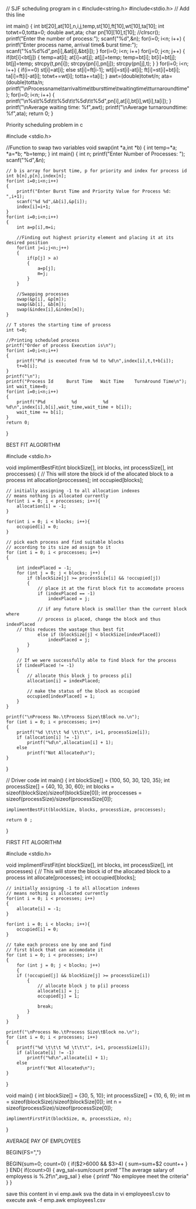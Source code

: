 // SJF scheduling program in c
#include<string.h>
#include<stdio.h> // Add this line

int main()
{
    int bt[20],at[10],n,i,j,temp,st[10],ft[10],wt[10],ta[10];
    int totwt=0,totta=0;
    double awt,ata;
    char pn[10][10],t[10];
    //clrscr();
    printf("Enter the number of process:");
    scanf("%d",&n);
    for(i=0; i<n; i++)
    {
        printf("Enter process name, arrival time& burst time:");
        scanf("%s%d%d",pn[i],&at[i],&bt[i]);
    }
    for(i=0; i<n; i++)
        for(j=0; j<n; j++)
        {
            if(bt[i]<bt[j])
            {
                temp=at[i];
                at[i]=at[j];
                at[j]=temp;
                temp=bt[i];
                bt[i]=bt[j];
                bt[j]=temp;
                strcpy(t,pn[i]);
                strcpy(pn[i],pn[j]);
                strcpy(pn[j],t);
            }
        }
    for(i=0; i<n; i++)
    {
        if(i==0)
            st[i]=at[i];
        else
            st[i]=ft[i-1];
        wt[i]=st[i]-at[i];
        ft[i]=st[i]+bt[i];
        ta[i]=ft[i]-at[i];
        totwt+=wt[i];
        totta+=ta[i];
    }
    awt=(double)totwt/n;
    ata=(double)totta/n;
    printf("\nProcessname\tarrivaltime\tbursttime\twaitingtime\tturnaroundtime");
    for(i=0; i<n; i++)
    {
        printf("\n%s\t%5d\t\t%5d\t\t%5d\t\t%5d",pn[i],at[i],bt[i],wt[i],ta[i]);
    }
    printf("\nAverage waiting time: %f",awt);
    printf("\nAverage turnaroundtime: %f",ata);
    return 0;
}



Priority scheduling problem in c


 
#include <stdio.h>
 
//Function to swap two variables
void swap(int *a,int *b)
{
    int temp=*a;
    *a=*b;
    *b=temp;
}
int main()
{
    int n;
    printf("Enter Number of Processes: ");
    scanf("%d",&n);
 
    // b is array for burst time, p for priority and index for process id
    int b[n],p[n],index[n];
    for(int i=0;i<n;i++)
    {
        printf("Enter Burst Time and Priority Value for Process %d: ",i+1);
        scanf("%d %d",&b[i],&p[i]);
        index[i]=i+1;
    }
    for(int i=0;i<n;i++)
    {
        int a=p[i],m=i;
 
        //Finding out highest priority element and placing it at its desired position
        for(int j=i;j<n;j++)
        {
            if(p[j] > a)
            {
                a=p[j];
                m=j;
            }
        }
 
        //Swapping processes
        swap(&p[i], &p[m]);
        swap(&b[i], &b[m]);
        swap(&index[i],&index[m]);
    }
 
    // T stores the starting time of process
    int t=0;
 
    //Printing scheduled process
    printf("Order of process Execution is\n");
    for(int i=0;i<n;i++)
    {
        printf("P%d is executed from %d to %d\n",index[i],t,t+b[i]);
        t+=b[i];
    }
    printf("\n");
    printf("Process Id     Burst Time   Wait Time    TurnAround Time\n");
    int wait_time=0;
    for(int i=0;i<n;i++)
    {
        printf("P%d          %d          %d          %d\n",index[i],b[i],wait_time,wait_time + b[i]);
        wait_time += b[i];
    }
    return 0;
}


BEST FIT ALGORITHM

#include <stdio.h>

void implimentBestFit(int blockSize[], int blocks, int processSize[], int proccesses)
{
    // This will store the block id of the allocated block to a process
    int allocation[proccesses];
    int occupied[blocks];
    
    // initially assigning -1 to all allocation indexes
    // means nothing is allocated currently
    for(int i = 0; i < proccesses; i++){
        allocation[i] = -1;
    }
    
    for(int i = 0; i < blocks; i++){
        occupied[i] = 0;
    }
 
    // pick each process and find suitable blocks
    // according to its size ad assign to it
    for (int i = 0; i < proccesses; i++)
    {
        
        int indexPlaced = -1;
        for (int j = 0; j < blocks; j++) { 
            if (blockSize[j] >= processSize[i] && !occupied[j])
            {
                // place it at the first block fit to accomodate process
                if (indexPlaced == -1)
                    indexPlaced = j;
                    
                // if any future block is smalller than the current block where
                // process is placed, change the block and thus indexPlaced
		// this reduces the wastage thus best fit
                else if (blockSize[j] < blockSize[indexPlaced])
                    indexPlaced = j;
            }
        }
 
        // If we were successfully able to find block for the process
        if (indexPlaced != -1)
        {
            // allocate this block j to process p[i]
            allocation[i] = indexPlaced;
            
            // make the status of the block as occupied
            occupied[indexPlaced] = 1;
        }
    }
 
    printf("\nProcess No.\tProcess Size\tBlock no.\n");
    for (int i = 0; i < proccesses; i++)
    {
        printf("%d \t\t\t %d \t\t\t", i+1, processSize[i]);
        if (allocation[i] != -1)
            printf("%d\n",allocation[i] + 1);
        else
            printf("Not Allocated\n");
    }
}
 
// Driver code
int main()
{
    int blockSize[] = {100, 50, 30, 120, 35};
    int processSize[] = {40, 10, 30, 60};
    int blocks = sizeof(blockSize)/sizeof(blockSize[0]);
    int proccesses = sizeof(processSize)/sizeof(processSize[0]);
 
    implimentBestFit(blockSize, blocks, processSize, proccesses);
 
    return 0 ;
}



FIRST FIT ALGORITHM


#include <stdio.h>

void implimentFirstFit(int blockSize[], int blocks, int processSize[], int processes)
{
    // This will store the block id of the allocated block to a process
    int allocate[processes];
    int occupied[blocks];

    // initially assigning -1 to all allocation indexes
    // means nothing is allocated currently
    for(int i = 0; i < processes; i++)
	{
		allocate[i] = -1;
	}
	
	for(int i = 0; i < blocks; i++){
        occupied[i] = 0;
    }
	
    // take each process one by one and find
    // first block that can accomodate it
    for (int i = 0; i < processes; i++)
    {
        for (int j = 0; j < blocks; j++) 
        { 
        if (!occupied[j] && blockSize[j] >= processSize[i])
            {
                // allocate block j to p[i] process
                allocate[i] = j;
                occupied[j] = 1;
 
                break;
            }
        }
    }

    printf("\nProcess No.\tProcess Size\tBlock no.\n");
    for (int i = 0; i < processes; i++)
    {
        printf("%d \t\t\t %d \t\t\t", i+1, processSize[i]);
        if (allocate[i] != -1)
            printf("%d\n",allocate[i] + 1);
        else
            printf("Not Allocated\n");
    }
}

void main()
{
    int blockSize[] = {30, 5, 10};
    int processSize[] = {10, 6, 9};
    int m = sizeof(blockSize)/sizeof(blockSize[0]);
    int n = sizeof(processSize)/sizeof(processSize[0]);
    
    implimentFirstFit(blockSize, m, processSize, n);
}


AVERAGE PAY OF EMPLOYEES

BEGIN{FS=","}

BEGIN{sum=0; count=0}
{
if($2>6000 && $3>4)
{
sum=sum+$2
count++
}
}
END{
if(count>0)
{
avg_sal=sum/count
printf "The average salary of employess is  %.2f\n",avg_sal
}
else
{
printf "No employee meet the criteria"
} 
}

save this content in vi emp.awk
sva the data in vi employees1.csv
to execute awk -f emp.awk employees1.csv
